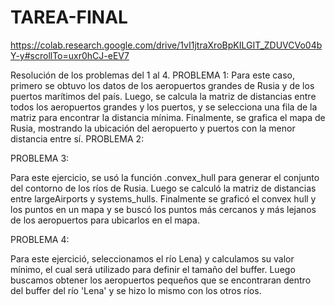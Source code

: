 # TAREA-FINAL

https://colab.research.google.com/drive/1vI1jtraXroBpKILGIT_ZDUVCVo04bY-y#scrollTo=uxr0hCJ-eEV7

Resolución de los problemas del 1 al 4.
PROBLEMA 1: Para este caso, primero se obtuvo los datos de los aeropuertos grandes de Rusia y de los puertos marítimos del país. Luego, se calcula la matriz de distancias entre todos los aeropuertos grandes y los puertos, y se selecciona una fila de la matriz para encontrar la distancia mínima. Finalmente, se grafica el mapa de Rusia, mostrando la ubicación del aeropuerto y puertos con la menor distancia entre sí.
PROBLEMA 2:




PROBLEMA 3:

Para este ejercicio, se usó la función .convex_hull para generar el conjunto del contorno de los ríos de Rusia. Luego se calculó la matriz de distancias entre largeAirports y systems_hulls. Finalmente se graficó el convex hull y los puntos en un mapa y se buscó los puntos más cercanos y más lejanos de los aeropuertos para ubicarlos en el mapa.

PROBLEMA 4:

Para este ejercició, seleccionamos el río Lena) y calculamos su valor mínimo, el cual será utilizado para definir el tamaño del buffer. Luego buscamos obtener los aeropuertos pequeños que se encontraran dentro del buffer del río 'Lena' y se hizo lo mismo con los otros ríos.
